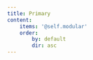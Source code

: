 ```yaml
---
title: Primary
content:
    items: '@self.modular'
    order:
        by: default
        dir: asc
---
```


